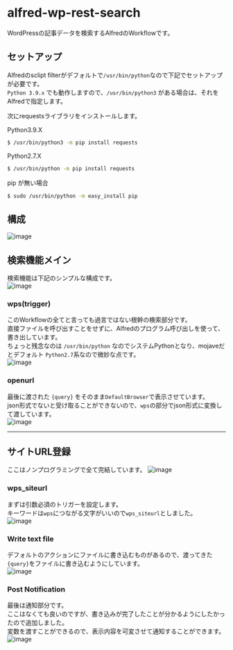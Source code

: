 alfred-wp-rest-search
===

WordPressの記事データを検索するAlfredのWorkflowです。

## セットアップ

Alfredのsclipt filterがデフォルトで`/usr/bin/python`なので下記でセットアップが必要です。  
`Python 3.9.x` でも動作しますので、`/usr/bin/python3` がある場合は、それをAlfredで指定します。  

次にrequestsライブラリをインストールします。

Python3.9.X

```sh
$ /usr/bin/python3 -m pip install requests
```

Python2.7.X

```sh
$ /usr/bin/python -m pip install requests
```

pip が無い場合

```sh
$ sudo /usr/bin/python -m easy_install pip
```

## 構成
![image](https://user-images.githubusercontent.com/8310973/70435078-406f3500-1ac9-11ea-91e3-e4faf6e7081f.png)

## 検索機能メイン

検索機能は下記のシンプルな構成です。  
![image](https://user-images.githubusercontent.com/8310973/70435121-5846b900-1ac9-11ea-9820-f83e489123b2.png)

### wps(trigger)

このWorkflowの全てと言っても過言ではない根幹の検索部分です。  
直接ファイルを呼び出すことをせずに、Alfredのプログラム呼び出しを使って、書き出しています。  
ちょっと残念なのは `/usr/bin/python` なのでシステムPythonとなり、mojaveだとデフォルト `Python2.7`系なので微妙な点です。  
![image](https://user-images.githubusercontent.com/8310973/70435143-6268b780-1ac9-11ea-901b-168ecbfb9fc9.png)

### openurl

最後に渡された `{query}` をそのまま`DefaultBrowser`で表示させています。  
json形式でないと受け取ることができないので、`wps`の部分でjson形式に変換して渡しています。  
![image](https://user-images.githubusercontent.com/8310973/70435165-72809700-1ac9-11ea-81ec-b130e17988c0.png)

---

## サイトURL登録

ここはノンプログラミングで全て完結しています。
![image](https://user-images.githubusercontent.com/8310973/70435190-83310d00-1ac9-11ea-82d1-3bffd56f3991.png)

### wps_siteurl

まずは引数必須のトリガーを設定します。  
キーワードは`wps`につながる文字がいいので`wps_siteurl`としました。  
![image](https://user-images.githubusercontent.com/8310973/70435195-8b894800-1ac9-11ea-9aa2-a694225f4546.png)

### Write text file

デフォルトのアクションにファイルに書き込むものがあるので、渡ってきた`{query}`をファイルに書き込むようにしています。  
![image](https://user-images.githubusercontent.com/8310973/70435213-980da080-1ac9-11ea-84af-9ecc1cab3a6d.png)

### Post Notification

最後は通知部分です。  
ここはなくても良いのですが、書き込みが完了したことが分かるようにしたかったので追加しました。  
変数を渡すことができるので、表示内容を可変させて通知することができます。  
![image](https://user-images.githubusercontent.com/8310973/70435234-a8258000-1ac9-11ea-9f82-226ae066a4f1.png)
